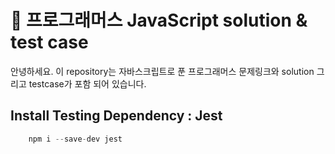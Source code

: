 # 👋  프로그래머스 JavaScript solution & test case 

안녕하세요. 이 repository는 자바스크립트로 푼 프로그래머스 문제링크와 solution 그리고 testcase가 포함 되어 있습니다. 


## Install Testing Dependency :  Jest  

```javascript
    npm i --save-dev jest
```

##
